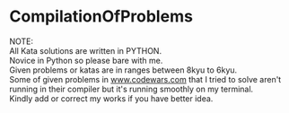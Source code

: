 # CompilationOfProblems
NOTE: <br>
All Kata solutions are written in PYTHON. <br>
Novice in Python so please bare with me. <br>
Given problems or katas are in ranges between 8kyu to 6kyu. <br>
Some of given problems in www.codewars.com that I tried to solve aren't running in their compiler but it's running smoothly on my terminal. <br>
Kindly add or correct my works if you have better idea.
